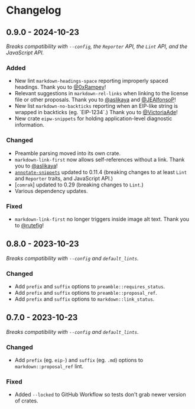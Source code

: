 # Changelog

## 0.9.0 - 2024-10-23

_Breaks compatibility with `--config`, the `Reporter` API, the `Lint` API, and the JavaScript API._

### Added

 - New lint `markdown-headings-space` reporting improperly spaced headings.  Thank you to [@0xRampey]!
 - Relevant suggestions in `markdown-rel-links` when linking to the license file or other proposals. Thank you to [@aslikaya] and [@JEAlfonsoP]!
 - New list `markdown-no-backticks` reporting when an EIP-like string is wrapped in backticks (eg. \`EIP-1234\`.) Thank you to [@VictoriaAde]!
 - New crate `eipw-snippets` for holding application-level diagnostic information.


[@0xRampey]: https://github.com/0xRampey
[@aslikaya]: https://github.com/aslikaya
[@JEAlfonsoP]: https://github.com/JEAlfonsoP
[@VictoriaAde]: https://github.com/VictoriaAde

### Changed

 - Preamble parsing moved into its own crate.
 - `markdown-link-first` now allows self-references without a link. Thank you to [@aslikaya]!
 - [`annotate-snippets`] updated to 0.11.4 (breaking changes to at least `Lint` and `Reporter` traits, and JavaScript API.)
 - [`comrak`] updated to 0.29 (breaking changes to `Lint`.)
 - Various dependency updates.

[`annotate-snippets`]: https://crates.io/crates/annotate-snippets

### Fixed

 - `markdown-link-first` no longer triggers inside image alt text. Thank you to [@rutefig]!

[@rutefig]: https://github.com/rutefig

## 0.8.0 - 2023-10-23

_Breaks compatibility with `--config` and `default_lints`._

### Changed

- Add `prefix` and `suffix` options to `preamble::requires_status`.
- Add `prefix` and `suffix` options to `preamble::proposal_ref`.
- Add `prefix` and `suffix` options to `markdown::link_status`.

## 0.7.0 - 2023-10-23

_Breaks compatibility with `--config` and `default_lints`._

### Changed

- Add `prefix` (eg. `eip-`) and `suffix` (eg. `.md`) options to
  `markdown::proposal_ref` lint.

### Fixed

- Added `--locked` to GitHub Workflow so tests don't grab newer version of
  crates.
